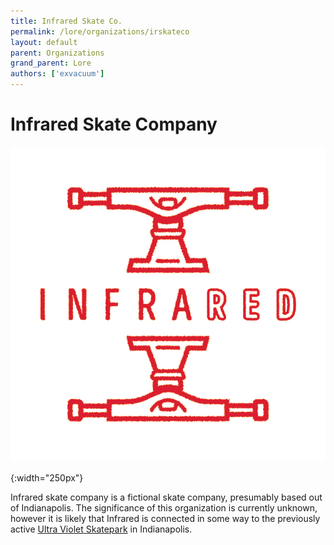 ```yaml
---
title: Infrared Skate Co.
permalink: /lore/organizations/irskateco
layout: default
parent: Organizations
grand_parent: Lore
authors: ['exvacuum']
---
```


# Infrared Skate Company

![logo]

[logo]:../../assets/img/irlogo.png
{:width="250px"}

Infrared skate company is a fictional skate company, presumably based out of Indianapolis. The significance of this organization is currently unknown, however it
is likely that Infrared is connected in some way to the previously active [Ultra Violet Skatepark](uvskate) in Indianapolis.